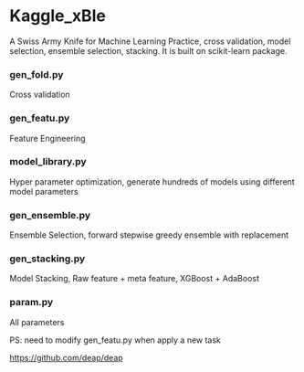 # Kaggle_xBle
A Swiss Army Knife for Machine Learning Practice, cross validation, model selection, ensemble selection, stacking. It is built on scikit-learn package.

### gen_fold.py
Cross validation

### gen_featu.py
Feature Engineering

### model_library.py
Hyper parameter optimization, generate hundreds of models using different model parameters

### gen_ensemble.py
Ensemble Selection, forward stepwise greedy ensemble with replacement

### gen_stacking.py
Model Stacking, Raw feature + meta feature, XGBoost + AdaBoost

### param.py
All parameters

PS: need to modify gen_featu.py when apply a new task


https://github.com/deap/deap
